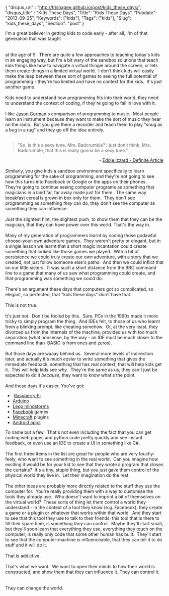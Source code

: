 {
 "disqus_url" : "http://trishagee.github.io/post/kids_these_days/",
 "disqus_title" : "Kids These Days",
 "Title": "Kids These Days",
 "Pubdate": "2013-09-25",
 "Keywords": ["kids"],
 "Tags": ["kids"],
 "Slug": "kids_these_days",
 "Section": "post"
}
<div class="p1">I'm a great believer in getting kids to code early - after all, I'm of that generation that was taught&nbsp;</div><div class="p2"><br /></div><script src="https://gist.github.com/trishagee/6702297.js"></script> <br /><div class="p1">at the age of 9.&nbsp; There are quite a few approaches to teaching today's kids in an engaging way, but I'm a bit wary of the sandbox solutions that teach kids things like how to navigate a virtual thingie around the screen, or lets them create things in a limited virtual world.&nbsp; I don't think kids will easily make the leap between these sort of games to seeing the full potential of programming - they're too limited and have no context for the kids. &nbsp;It's just another game.</div><div class="p2"><br /></div><div class="p1">Kids need to understand how programming fits into their world, they need to understand the context of coding, if they're going to fall in love with it.</div><div class="p2"><br /></div><div class="p1">I like <a href="http://www.codemanship.co.uk/parlezuml/blog/">Jason Gorman</a>'s comparison of programming to music.&nbsp; Most people learn an instrument because they want to make the sort of music they hear on the radio.&nbsp; But you give them a recorder and teach them to play "snug as a bug in a rug" and they go off the idea entirely.</div><div class="p2"><br /></div><div class="p1"><blockquote>"So, is this a sexy tune, Mrs. Badcrumble? I just don’t think, Mrs. Badcrumble, that this is really gonna be a sexy tune.". </blockquote></div><div class="p1"><div style="text-align: right;">&nbsp;- <a href="http://www.amazon.com/gp/product/B00065HKFW/ref=as_li_tf_tl?ie=UTF8&amp;camp=1789&amp;creative=9325&amp;creativeASIN=B00065HKFW&amp;linkCode=as2&amp;tag=trissramb-20">Eddie Izzard - Definite Article</a><img alt="" border="0" height="1" src="http://ir-na.amazon-adsystem.com/e/ir?t=trissramb-20&amp;l=as2&amp;o=1&amp;a=B00065HKFW" style="border: none !important; margin: 0px !important;" width="1" /></div></div><div class="p2"><br /></div><div class="p1">Similarly, you give kids a sandbox environment specifically to learn programming for the sake of programming, and they're not going to see how this turns into Facebook or Google or the apps on their phones.&nbsp; They're going to continue seeing computer programs as something that magicians in a land far, far away made just for them.&nbsp; The same way breakfast cereal is grown in box only for them.&nbsp; They don't see programming as something <i>they</i>&nbsp;can do, they don't see the computer as something they can influence.</div><div class="p2"><br /></div><div class="p1">Just the slightest hint, the slightest push, to show them that they can be the magician, that they can have power over this world. That's the way in.</div><div class="p2"><br /></div><div class="p1">Many of my generation of programmers learnt by coding those godawful choose-your-own adventure games.&nbsp; They weren't pretty or elegant, but in a single lesson we learnt that a short magic incantation could create something that looked like those games we played.&nbsp; With a bit of persistence we could truly create our <i>own</i>&nbsp;adventure, with a story that we created, not just follow someone else's paths.&nbsp; And then we could inflict that on our little sisters.&nbsp; It was such a short distance from the BBC command line to a game that many of us saw what programming could create, and that programming was something we could do.</div><div class="p2"><br /></div><div class="p1">There's an argument these days that computers got so complicated, so elegant, so perfected, that "kids these days" don't have that.</div><div class="p2"><br /></div><div class="p1">This is not true.</div><div class="p2"><br /></div><div class="p1">It's just not.&nbsp; Don't be fooled by this.&nbsp; Sure, PCs in the 1990s made it more tricky to simply program the thing.&nbsp; And IDEs felt, to those of us who learnt from a blinking prompt, like cheating somehow.&nbsp; Or, at the very least, they divorced us from the internals of the machine, provided us with too much separation (what nonsense, by the way - an IDE must be much closer to the command line than&nbsp; BASIC is from ones and zeros).</div><div class="p2"><br /></div><div class="p1">But those days are waaay behind us.&nbsp; Several more levels of indirection later, and actually it's much <i>easier</i>&nbsp;to write something that gives the immediate feedback, something that has real context, that will help kids get it.&nbsp; This will help kids see <i>why</i>.&nbsp; They're the same as us, they can't just be expected to do it <i>because,</i>&nbsp;they want to know what's the point.</div><div class="p2"><br /></div><div class="p1">And these days it's easier. You've got:</div><div class="p1"></div><ul><li>&nbsp;<a href="http://www.raspberrypi.org/">Raspberry Pi</a></li><li><a href="http://www.arduino.cc/">Arduino</a></li><li><a href="http://mindstorms.lego.com/en-us/default.aspx">Lego mindstorms</a></li><li><a href="http://www.facebook.com/">Facebook</a> games</li><li><a href="https://minecraft.net/">Minecraft</a> plugins</li><li><a href="http://developer.android.com/index.html">Android apps</a></li></ul>To name but a few. &nbsp;That's not even including the fact that you can get coding web pages and python code pretty quickly and see instant feedback, or even use an IDE to create a UI in something like C#.<br /><div class="p2"><br /></div><div class="p1">The first three items in the list are great for people who are very touchy-feely, who want to see something in the real world.&nbsp; Can you imagine how exciting it would be for your kid to see that they wrote a program that closes the curtains?&nbsp; It's a tiny, stupid thing, but you just gave them control of the physical world they live in.&nbsp; Let their imagination do the rest.</div><div class="p2"><br /></div><div class="p1">The other ideas are probably more directly related to the stuff they use the computer for.&nbsp; You're really providing them with a way to customise the tools they already use.&nbsp; Who doesn't want to imprint a bit of themselves on the virtual world?&nbsp; These sorts of thing let them control a world they understand - in the context of a tool they know (e.g. Facebook), they create a game or a plugin or whatever that works within that world.&nbsp; And they start to see that this tool they use to talk to their friends, this tool that is there to fill their spare time, is something <i>they</i>&nbsp;can control.&nbsp; Maybe they'll start small, but they'll soon learn that everything they use, everything they touch on the computer, is really only code that some other human has built.&nbsp; They'll start to see that the computer-machine is influenceable, that they can tell it to do stuff and it will do it.</div><div class="p2"><br /></div><div class="p1">That is addictive.</div><div class="p2"><br /></div><div class="p1">That's what we want.&nbsp; We want to open their minds to how their world is constructed, and show them that they can influence it. They can control it. &nbsp;</div><div class="p2"><br /></div><br /><div class="p1">They can change the world.<br /><br /></div>
